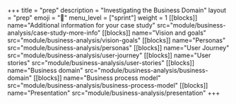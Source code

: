 +++
title = "prep"
description = "Investigating the Business Domain"
layout = "prep"
emoji = "📅"
menu_level = ["sprint"]
weight = 1
[[blocks]]
name="Additional information for your case study"
src="module/business-analysis/case-study-more-info"
[[blocks]]
name="Vision and goals"
src="module/business-analysis/vision-goals"
[[blocks]]
name="Personas"
src="module/business-analysis/personas"
[[blocks]]
name="User Journey"
src="module/business-analysis/user-journey"
[[blocks]]
name="User stories"
src="module/business-analysis/user-stories"
[[blocks]]
name="Business domain"
src="module/business-analysis/business-domain"
[[blocks]]
name="Business process model"
src="module/business-analysis/business-process-model"
[[blocks]]
name="Presentation"
src="module/business-analysis/presentation"
+++